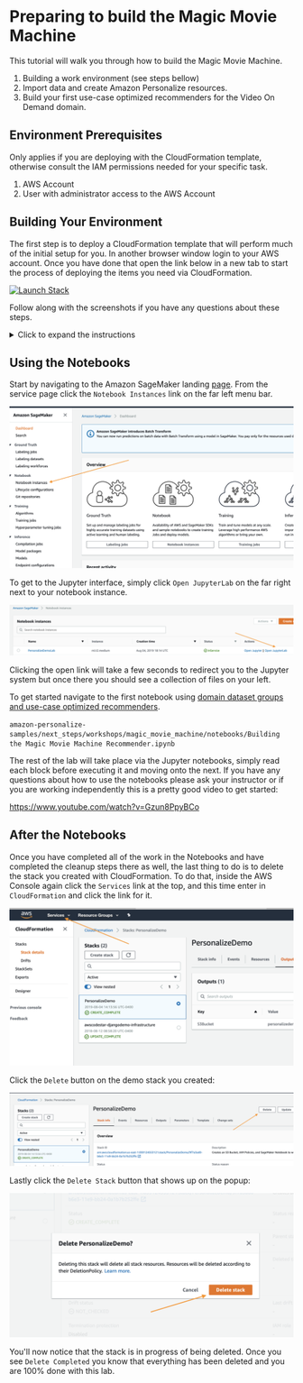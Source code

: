 # Preparing to build the Magic Movie Machine

This tutorial will walk you through how to build the Magic Movie Machine.

1. Building a work environment (see steps bellow)
2. Import data and create Amazon Personalize resources.
2. Build your first use-case optimized recommenders for the Video On Demand domain.

## Environment Prerequisites

Only applies if you are deploying with the CloudFormation template, otherwise consult the IAM permissions needed for your specific task.

1. AWS Account
2. User with administrator access to the AWS Account

## Building Your Environment

The first step is to deploy a CloudFormation template that will perform much of the initial setup for you. In another browser window login to your AWS account. Once you have done that open the link below in a new tab to start the process of deploying the items you need via CloudFormation.

[![Launch Stack](https://s3.amazonaws.com/cloudformation-examples/cloudformation-launch-stack.png)](https://console.aws.amazon.com/cloudformation/home#/stacks/new?stackName=PersonalizeDemo&templateURL=https://amazon-personalize-github-samples.s3.amazonaws.com/PersonalizeDemo.yaml)

Follow along with the screenshots if you have any questions about these steps.

<details>
  <summary>Click to expand the instructions</summary>
  
### Cloud Formation Wizard

Start by clicking `Next` at the bottom like shown:

![StackWizard](static/imgs/img1.png)

In the next page you need to provide a unique S3 bucket name for your file storage, it is recommended to simply add your first name and last name to the end of the default option as shown below, after that update click `Next` again.

![StackWizard2](static/imgs/img3.png)

This page is a bit longer so scroll to the bottom to click `Next`.

![StackWizard3](static/imgs/img4.png)

Again scroll to the bottom, check the box to enable the template to create new IAM resources and then click `Create Stack`.

![StackWizard4](static/imgs/img5.png)

For a few minutes CloudFormation will be creating the resources described above on your behalf it will look like this while it is provisioning:

![StackWizard5](static/imgs/img6.png)

Once it has completed you'll see green text like below indicating that the work has been completed:

![StackWizard5](static/imgs/img7.png)

Now that you have your environment created, you need to save the name of your S3 bucket for future use, you can find it by clicking on the `Outputs` tab and then looking for the resource `S3Bucket`, once you find it copy and paste it to a text file for the time being.


</details>


## Using the Notebooks

Start by navigating to the Amazon SageMaker landing [page](https://console.aws.amazon.com/sagemaker/home). From the service page click the `Notebook Instances` link on the far left menu bar.

![StackWizard5](static/imgs/img10.png)

To get to the Jupyter interface, simply click `Open JupyterLab` on the far right next to your notebook instance.

![StackWizard5](static/imgs/img11.png)

Clicking the open link will take a few seconds to redirect you to the Jupyter system but once there you should see a collection of files on your left. 

To get started navigate to the first notebook using [domain dataset groups and use-case optimized recommenders](https://docs.aws.amazon.com/personalize/latest/dg/create-domain-dataset-group.html).

`amazon-personalize-samples/next_steps/workshops/magic_movie_machine/notebooks/Building the Magic Movie Machine Recommender.ipynb`


The rest of the lab will take place via the Jupyter notebooks, simply read each block before executing it and moving onto the next. If you have any questions about how to use the notebooks please ask your instructor or if you are working independently this is a pretty good video to get started:

https://www.youtube.com/watch?v=Gzun8PpyBCo

## After the Notebooks

Once you have completed all of the work in the Notebooks and have completed the cleanup steps there as well, the last thing to do is to delete the stack you created with CloudFormation. To do that, inside the AWS Console again click the `Services` link at the top, and this time enter in `CloudFormation` and click the link for it.

![StackWizard5](static/imgs/img9.png)

Click the `Delete` button on the demo stack you created:

![StackWizard5](static/imgs/img13.png)

Lastly click the `Delete Stack` button that shows up on the popup:

![StackWizard5](static/imgs/img14.png)

You'll now notice that the stack is in progress of being deleted. Once you see `Delete Completed` you know that everything has been deleted and you are 100% done with this lab.

